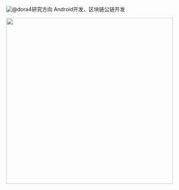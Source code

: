 ![@dora4](https://avatars.githubusercontent.com/u/71242257?s=96&v=4)研究方向 Android开发、区块链公链开发

<img src="https://github-readme-stats.vercel.app/api?username=dora4&count_private=true" width="450"/>
